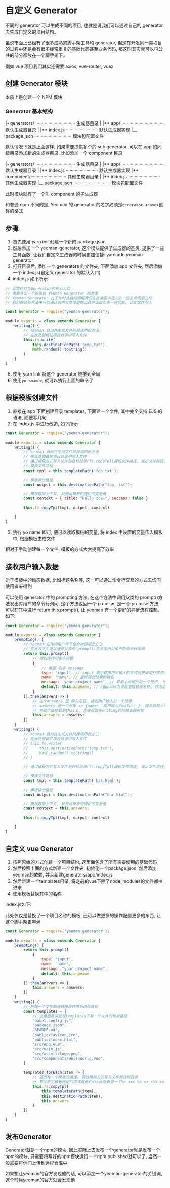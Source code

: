 # 自定义 Generator

不同的 generator 可以生成不同的项目, 也就是说我们可以通过自己的 generator 去生成自定义的项目结构。

虽说市面上已经有了很多成熟的脚手架工具和 generator, 但是在开发同一类项目的过程中还是会有很多经常重复的基础代码甚至业务代码, 那这时其实就可以将公共的部分都放在一个脚手架下。

例如 vue 项目我们其实还需要 axios, vue-router, vuex

## 创建 Generator 模块

本质上是创建一个 NPM 模块

### Generator 基本结构

|- generators/ ······························· 生成器目录
| |** app/·································· 默认生成器目录
| |** index.js ························· 默认生成器实现
|\_\_ package.json ····························· 模块包配置文件

默认情况下就是上面这样, 如果需要提供多个的 sub generator, 可以在 app 的同级目录添加新的生成器目录, 比如添加一个 component 目录

|- generators/ ······························· 生成器目录
| |** app/·································· 默认生成器目录
| |** index.js ························· 默认生成器实现
|** component/···························· 其他生成器目录
| |** index.js ························· 其他生成器实现
|\_\_ package.json ····························· 模块包配置文件

此时模块就有了一个叫 component 的子生成器

和普通 npm 不同的是, Yeoman 的 generator 的名字必须是`generator-<name>`这样的格式

## 步骤

1. 首先使用 yarn init 创建一个新的 package.json
2. 然后添加一个 yeoman-generator, 这个模块提供了生成器的基类, 提供了一些工具函数, 让我们自定义生成器的时候更加便捷: yarn add yeoman-generator
3. 打开目录后, 添加一个 generators 的文件夹, 下面添加 app 文件夹, 然后添加一个 index.js(自定义 generator 的默认入口)
4. index.js 如下所示

```javaScript
// 此文件作为Generator的核心入口
// 需要导出一个继承自 Yeoman Generator 的类型
// Yeoman Generator 在工作时会自动调用我们在此类型中定义的一些生命周期方法
// 我们在这些方法中可以通过调用父类提供的工具方法去实现一些功能, 比如文件写入

const Generator = require("yeoman-generator");

module.exports = class extends Generator {
    writing() {
        // Yeoman 自动在生成文件阶段调用此方法
        // 在此处尝试往项目目录中写入文件
        this.fs.write(
            this.destinationPath('temp.txt'),
            Math.random().toString()
        )
    }
}
```

5. 使用 yarn link 将这个 generator 链接到全局
6. 使用`yo <name>`, 就可以执行上面的命令了

## 根据模板创建文件

1. 直接在 app 下面创建目录 templates, 下面建一个文件, 其中完全支持 EJS 的语法, 随便写几句
2. 在 index.js 中进行改造, 如下所示

```javaScript
const Generator = require("yeoman-generator");

module.exports = class extends Generator {
    writing() {
        // Yeoman 自动在生成文件阶段调用此方法
        // 在此处尝试往项目目录中写入文件
        // 通过模板方式写入文件到目标目录(fs.copyTpl(模板文件路径, 输出文件路径, 模板数据上下文))
        // 模板文件路径
        const tmpl = this.templatePath('foo.txt');

        // 模板输出路径
        const output = this.destinationPath("foo. txt");

        // 模板数据上下文, 就是给模板的提供的变量值
        const context = { title: "Hellp zce~", success: false }

        this.fs.copyTpl(tmpl, output, context)

    }
}
```

3. 执行 yo name 即可, 便可以读取模板的变量, 将 index 中设置的变量传入模板中, 根据模板生成文件

相对于手动创建每一个文件, 模板的方式大大提高了效率

## 接收用户输入数据

对于模板中的动态数据, 比如标题名称等, 这一可以通过命令行交互的方式去询问使用者来得到

可以使用 generator 中的 prompting 方法, 在这个方法中调用父类的 prompt()方法发出对用户的命令行询问, 这个方法返回一个 promise, 是一个 promise 方法, 可以在其中进行 return this.prompt(), 让 yeoman 有一个更好的异步流程控制。 如下:

```javaScript
const Generator = require("yeoman-generator");

module.exports = class extends Generator {
    prompting() {
        // Yeoman 在询问用户环节会自动调用此方法
        // 在此方法中可以通过父类的 prompt()方法发出对用户的命令行询问
        return this.prompt([
            // 可以连续问多个问题
            {
                // 类型 名字 message
                type: 'input', // input 表示使用用户输入的方式去接收用户提交的信息
                name: 'name', // 最终得到结果的键名
                message: 'your project name', // 界面上给用户的一个提示, 也就是问题
                default: this.appname, // appname为项目生成目录名称, 作为这个问题的默认值(如果用户直接回车)
            }
        ]).then(answers => {
            // 这个answers 是 输入完后, 接收用户输入的一个结果
            // answers 是一个对象 => {name: '用户输入的value' }, 键名就是上面那个name设置的值
            // 将这个值挂载到this上, 方便后面在writing的时候去使用它
            this.answers = answers;
        })
    }
    writing() {
        // Yeoman 自动在生成文件阶段调用此方法
        // 在此处尝试往项目目录中写入文件
        // this.fs.write(
        //     this.destinationPath('temp.txt'),
        //     Math.random().toString()
        // )

        // 通过模板方式写入文件到目标目录(fs.copyTpl(模板文件路径, 输出文件路径, 模板数据上下文))

        // 模板文件路径
        const tmpl = this.templatePath('bar.html');

        // 模板输出路径
        const output = this.destinationPath("bar.html");

        // 模板数据上下文, 就是给模板的提供的变量值
        const context = this.answers;

        this.fs.copyTpl(tmpl, output, context)

    }
}
```

## 自定义 vue Generator

1. 按照原始的方式创建一个项目结构, 这里面包含了所有需要使用的基础代码
2. 然后按照上面的方式新建一个文件夹, 初始化一个package.json, 然后添加yeoman的依赖, 并且新建generators/app/index.js
3. 然后新建一个templates目录, 将之前的vue下除了node_modules的文件都拉进来
4. 使用模板替换其中的名称

index.js如下:

此处仅仅是替换了一个项目名称的模板, 还可以做更多的操作配置更多的东西, 让这个脚手架更丰满

```javaScript
const Generator = require('yeoman-generator');

module.exports = class extends Generator {
    prompting() {
        return this.prompt([
            {
                type: 'input',
                name: 'name',
                message: "your project name",
                default: this.appname
            }
        ]).then(answers => {
            this.answers = answers;
        })
    }
    writing() {
        // 把每一个文件都通过模板转换到目标路径
        const templates = [
            // 这里面其实就是templates下每一个文件的相对路径
            "babel.config.js",
            "package.json",
            "README.md",
            "public/favicon.ico",
            "public/index.html",
            "src/App.vue",
            "src/main.js",
            "src/assets/logo.png",
            "src/components/HelloWorld.vue",
        ]

        templates.forEach(item => {
            // 遍历每一个模板的路径, 通过模板方式写入文件到目标目录
            // 转义原生模板标记的方式就是在<%<此处新增一个%> xxx %> => <%% xxx %>
            this.fs.copyTpl(
                this.templatePath(item),
                this.destinationPath(item),
                this.answers
            )
        })
    }
}
```

## 发布Generator

Generator就是一个npm的模块, 因此实际上去发布一个generator就是发布一个npm的模块, 只需要将写好的npm模块运行一个npm published就可以了, 当然一般需要将他们上传到远程仓库中

如果想让yeoman的官方发现他的话, 可以添加一个yeoman-generator的关键词, 这个时候yeoman的官方就会发现他

